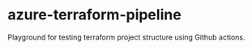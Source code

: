 # azure-terraform-pipeline
Playground for testing terraform project structure using Github actions.
